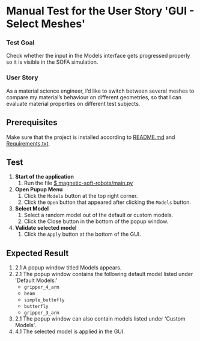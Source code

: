 # Manual Test for the User Story 'GUI - Select Meshes'

### Test Goal
Check whether the input in the Models interface gets progressed properly so it is visible in the SOFA simulation.

### User Story
As a material science engineer, I’d like to switch between several meshes to compare my material’s behaviour on different geometries, so that I can evaluate material properties on different test subjects.

## Prerequisites
Make sure that the project is installed according to [README.md]() and [Requirements.txt]().


## Test
1. **Start of the application**
    1. Run the file [$ magnetic-soft-robots/main.py](../../../main.py)
2. **Open Pupup Menu**
    1. Click the `Models` button at the top right corner.
    2. Click the `Open` button that appeared after clicking the `Models` button.
3. **Select Model**
    1. Select a random model out of the default or custom models.
    2. Click the Close button in the bottom of the popup window.
4. **Validate selected model**
    1. Click the `Apply` button at the bottom of the GUI.


## Expected Result
1. 2.1 A popup window titled Models appears.
2. 2.1 The popup window contains the following default model listed under 'Default Models:'
   - `gripper_4_arm`
   - `beam`
   - `simple_buttefly`
   - `butterfly`
   - `gripper_3_arm`
3. 2.1 The popup window can also contain models listed under 'Custom Models'.
4. 4.1 The selected model is applied in the GUI. 
